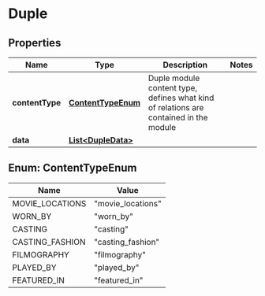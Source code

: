 
# Duple

## Properties
Name | Type | Description | Notes
------------ | ------------- | ------------- | -------------
**contentType** | [**ContentTypeEnum**](#ContentTypeEnum) | Duple module content type, defines what kind of relations are contained in the module | 
**data** | [**List&lt;DupleData&gt;**](DupleData.md) |  | 


<a name="ContentTypeEnum"></a>
## Enum: ContentTypeEnum
Name | Value
---- | -----
MOVIE_LOCATIONS | &quot;movie_locations&quot;
WORN_BY | &quot;worn_by&quot;
CASTING | &quot;casting&quot;
CASTING_FASHION | &quot;casting_fashion&quot;
FILMOGRAPHY | &quot;filmography&quot;
PLAYED_BY | &quot;played_by&quot;
FEATURED_IN | &quot;featured_in&quot;



